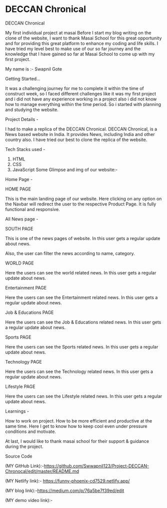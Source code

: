# DECCAN Chronical
DECCAN Chronical

My first individual project at masai
Before I start my blog writing on the clone of the website,
I want to thank Masai School 
for this great opportunity and for providing this great platform
to enhance my coding and life skills.
I have tried my level best to make use of our so far journey
and the knowledge that 
I have gained so far at Masai School to come up with my first project.

My name is :-
               Swapnil Gote

Getting Started…

It was a challenging journey for me 
to complete it within the time of construct week,
so I faced different challenges like
it was my first project and i did not
have any experience working in a project also
i did not know how to manage everything within the time period.
So i started with planning and studying the website.

Project Details -

I had to make a replica of the DECCAN Chronical.
DECCAN Chronical, is a News based website in India.
It provides News, including India and other country also. 
I have tried our best to clone the replica of the website.

Tech Stacks used -

1) HTML
2) CSS
3) JavaScript
Some Glimpse and img of our website:-

Home Page -

HOME PAGE

This is the main landing page of our website.
Here clicking on any option on the Navbar 
will redirect the user to the respective Product Page.
It is fully functional and responsive.


All News page -

SOUTH PAGE

This is one of the news pages of  website.
In this user gets a regular update about news.

Also, the user can filter the news according to name, category.

WORLD PAGE

Here the users can see the world related news.
In this user gets a regular update about news.

Entertainment PAGE

Here the users can see the Entertainment related news.
In this user gets a regular update about news.

Job & Educations PAGE

Here the users can see the Job & Educations related news.
In this user gets a regular update about news.

Sports PAGE

Here the users can see the Sports related news.
In this user gets a regular update about news.

Technology PAGE

Here the users can see the Technology related news.
In this user gets a regular update about news.

Lifestyle PAGE

Here the users can see the Lifestyle related news.
In this user gets a regular update about news.

Learnings -

How to work on project.
How to be more efficient and productive at the same time.
Here I get to know how to keep cool even under pressure conditions and motivate.

At last, I would like to thank masai school for their support & guidance during the project.

Source Code

(MY GitHub Link):-https://github.com/Swwapnil123/Project-DECCAN-Chronocal/edit/master/README.md

(MY Netlify link):- https://funny-phoenix-cd7529.netlify.app/

(MY blog link):-https://medium.com/p/76a5be7f39ed/edit

(MY demo video link):-



